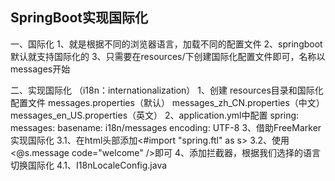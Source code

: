 
## SpringBoot实现国际化

一、国际化
	1、就是根据不同的浏览器语言，加载不同的配置文件
	2、springboot默认就支持国际化的
	3、只需要在resources/下创建国际化配置文件即可，名称以messages开始
    
二、实现国际化 （i18n：internationalization）
	1、创建 resources目录和国际化配置文件
		messages.properties（默认）
		messages_zh_CN.properties（中文）
		messages_en_US.properties（英文）
	2、application.yml中配置
		spring:
			messages:
			    basename: i18n/messages
			    encoding: UTF-8
	3、借助FreeMarker实现国际化
        3.1、在html头部添加<#import "spring.ftl" as s>
        3.2、使用<@s.message code="welcome" />即可
	4、添加拦截器，根据我们选择的语言切换国际化
		4.1、I18nLocaleConfig.java





